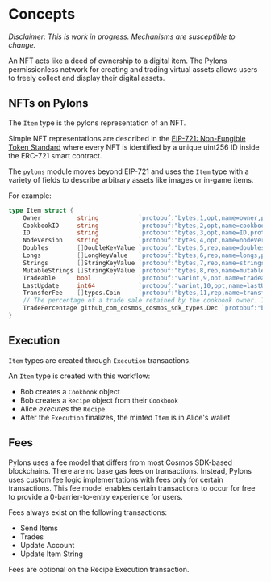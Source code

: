 <!--
order: 1
-->

# Concepts
_Disclaimer: This is work in progress. Mechanisms are susceptible to change._

An NFT acts like a deed of ownership to a digital item. The Pylons permissionless network for creating and trading virtual assets allows users to freely collect and display their digital assets. 

## NFTs on Pylons

The `Item` type is the pylons representation of an NFT.  

Simple NFT representations are described in the [EIP-721: Non-Fungible Token Standard](https://eips.ethereum.org/EIPS/eip-721) where every NFT is identified by a unique uint256 ID inside the ERC-721 smart contract. 

The `pylons` module moves beyond EIP-721 and uses the `Item` type with a variety of fields to describe arbitrary assets like images or in-game items.

For example:

```go
type Item struct {
	Owner          string           `protobuf:"bytes,1,opt,name=owner,proto3" json:"owner,omitempty"`
	CookbookID     string           `protobuf:"bytes,2,opt,name=cookbookID,proto3" json:"cookbookID,omitempty"`
	ID             string           `protobuf:"bytes,3,opt,name=ID,proto3" json:"ID,omitempty"`
	NodeVersion    string           `protobuf:"bytes,4,opt,name=nodeVersion,proto3" json:"nodeVersion,omitempty"`
	Doubles        []DoubleKeyValue `protobuf:"bytes,5,rep,name=doubles,proto3" json:"doubles"`
	Longs          []LongKeyValue   `protobuf:"bytes,6,rep,name=longs,proto3" json:"longs"`
	Strings        []StringKeyValue `protobuf:"bytes,7,rep,name=strings,proto3" json:"strings"`
	MutableStrings []StringKeyValue `protobuf:"bytes,8,rep,name=mutableStrings,proto3" json:"mutableStrings"`
	Tradeable      bool             `protobuf:"varint,9,opt,name=tradeable,proto3" json:"tradeable,omitempty"`
	LastUpdate     int64            `protobuf:"varint,10,opt,name=lastUpdate,proto3" json:"lastUpdate,omitempty"`
	TransferFee    []types.Coin     `protobuf:"bytes,11,rep,name=transferFee,proto3" json:"transferFee"`
	// The percentage of a trade sale retained by the cookbook owner. In the range (0.0, 1.0).
	TradePercentage github_com_cosmos_cosmos_sdk_types.Dec `protobuf:"bytes,12,opt,name=tradePercentage,proto3,customtype=github.com/cosmos/cosmos-sdk/types.Dec" json:"tradePercentage"`
}
```

## Execution

`Item` types are created through `Execution` transactions. 

An `Item` type is created with this workflow: 

- Bob creates a `Cookbook` object
- Bob creates a `Recipe` object from their `Cookbook`
- Alice *executes* the `Recipe`
- After the `Execution` finalizes, the minted `Item` is in Alice's wallet

## Fees

Pylons uses a fee model that differs from most Cosmos SDK-based blockchains.  There are no base gas fees on transactions. Instead, Pylons uses custom fee logic implementations with fees only for certain transactions.  This fee model enables certain transactions to occur for free to provide a 0-barrier-to-entry experience for users.

Fees always exist on the following transactions:

- Send Items
- Trades
- Update Account
- Update Item String

Fees are optional on the Recipe Execution transaction.
